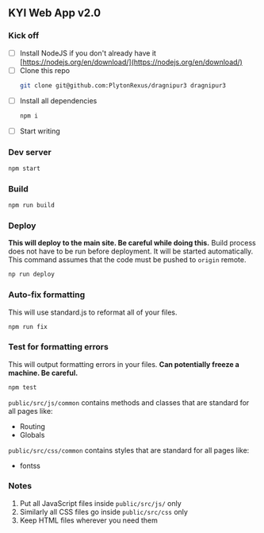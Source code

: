 ## KYI Web App v2.0

### Kick off
- [ ] Install NodeJS if you don't already have it
[https://nodejs.org/en/download/](https://nodejs.org/en/download/)
- [ ] Clone this repo
    ```sh
    git clone git@github.com:PlytonRexus/dragnipur3 dragnipur3
    ```
- [ ] Install all dependencies
    ```sh
    npm i
    ```
- [ ] Start writing

### Dev server
```sh
npm start
```

### Build
```sh
npm run build
```

### Deploy
**This will deploy to the main site. Be careful while doing this.**
Build process does not have to be run before deployment. It will be started automatically.
This command assumes that the code must be pushed to `origin` remote.
```sh
np run deploy
```

### Auto-fix formatting
This will use standard.js to reformat all of your files.
```sh
npm run fix
```

### Test for formatting errors
This will output formatting errors in your files. 
**Can potentially freeze a machine. Be careful.**
```sh
npm test
```

`public/src/js/common` contains methods and classes that are standard for all pages like:
  - Routing
  - Globals

`public/src/css/common` contains styles that are standard for all pages like:
  - fontss

### Notes
1. Put all JavaScript files inside `public/src/js/` only
2. Similarly all CSS files go inside `public/src/css` only
3. Keep HTML files wherever you need them
